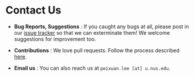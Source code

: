 # Contact Us

* **Bug Reports, Suggestions** : If you caught any bugs at all, please post in our [issue tracker](https://github.com/CS2103JAN2017-W09-B2/main/issues) so that we can exterminate them! We welcome suggestions for improvement too. 

* **Contributions** : We love pull requests. Follow the process described [here](https://github.com/oss-generic/process).

* **Email us** : You can also reach us at `peixuan.lee [at] u.nus.edu`. 
